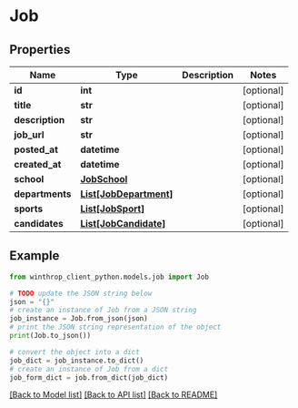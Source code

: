 # Job


## Properties

Name | Type | Description | Notes
------------ | ------------- | ------------- | -------------
**id** | **int** |  | [optional] 
**title** | **str** |  | [optional] 
**description** | **str** |  | [optional] 
**job_url** | **str** |  | [optional] 
**posted_at** | **datetime** |  | [optional] 
**created_at** | **datetime** |  | [optional] 
**school** | [**JobSchool**](JobSchool.md) |  | [optional] 
**departments** | [**List[JobDepartment]**](JobDepartment.md) |  | [optional] 
**sports** | [**List[JobSport]**](JobSport.md) |  | [optional] 
**candidates** | [**List[JobCandidate]**](JobCandidate.md) |  | [optional] 

## Example

```python
from winthrop_client_python.models.job import Job

# TODO update the JSON string below
json = "{}"
# create an instance of Job from a JSON string
job_instance = Job.from_json(json)
# print the JSON string representation of the object
print(Job.to_json())

# convert the object into a dict
job_dict = job_instance.to_dict()
# create an instance of Job from a dict
job_form_dict = job.from_dict(job_dict)
```
[[Back to Model list]](../README.md#documentation-for-models) [[Back to API list]](../README.md#documentation-for-api-endpoints) [[Back to README]](../README.md)


